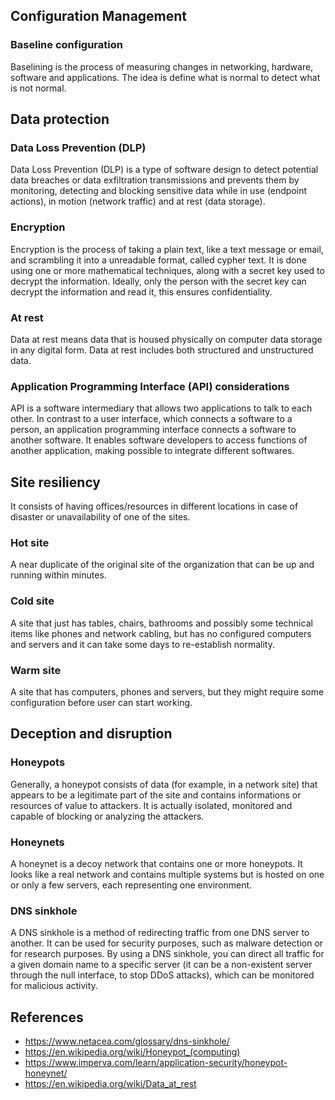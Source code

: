 ## Configuration Management
### Baseline configuration
Baselining is the process of measuring changes in networking, hardware, software and applications. The idea is define what is normal to detect what is not normal.

## Data protection

### Data Loss Prevention (DLP)
Data Loss Prevention (DLP) is a type of software design to detect potential data breaches or data exfiltration transmissions and prevents them by monitoring, detecting and blocking sensitive data while in use (endpoint actions), in motion (network traffic) and at rest (data storage).

### Encryption
Encryption is the process of taking a plain text, like a text message or email, and scrambling it into a unreadable format, called cypher text. It is done using one or more mathematical techniques, along with a secret key used to decrypt the information. Ideally, only the person with the secret key can decrypt the information and read it, this ensures confidentiality.
### At rest
Data at rest means data that is housed physically on computer data storage in any digital form. Data at rest includes both structured and unstructured data.

### Application Programming Interface (API) considerations
API is a software intermediary that allows two applications to talk to each other. In contrast to a user interface, which connects a software to a person, an application programming interface connects a software to another software. It enables software developers to access functions of another application, making possible to integrate different softwares.


## Site resiliency
It consists of having offices/resources in different locations in case of disaster or unavailability of one of the sites.
### Hot site
A near duplicate of the original site of the organization that can be up and running within minutes.
### Cold site
A site that just has tables, chairs, bathrooms and possibly some technical items like phones and network cabling, but has no configured computers and servers and it can take some days to re-establish normality.
### Warm site
A site that has computers, phones and servers, but they might require some configuration before user can start working.

## Deception and disruption
### Honeypots
Generally, a honeypot consists of data (for example, in a network site) that appears to be a legitimate part of the site and contains informations or resources of value to attackers. It is actually isolated, monitored and capable of blocking or analyzing the attackers.
### Honeynets
A honeynet is a decoy network that contains one or more honeypots. It looks like a real network and contains multiple systems but is hosted on one or only a few servers, each representing one environment.
### DNS sinkhole
A DNS sinkhole is a method of redirecting traffic from one DNS server to another. It can be used for security purposes, such as malware detection or for research purposes. By using a DNS sinkhole, you can direct all traffic for a given domain name to a specific server (it can be a non-existent server through the null interface, to stop DDoS attacks), which can be monitored for malicious activity.

## References
- https://www.netacea.com/glossary/dns-sinkhole/
- https://en.wikipedia.org/wiki/Honeypot_(computing)
- https://www.imperva.com/learn/application-security/honeypot-honeynet/
- https://en.wikipedia.org/wiki/Data_at_rest
